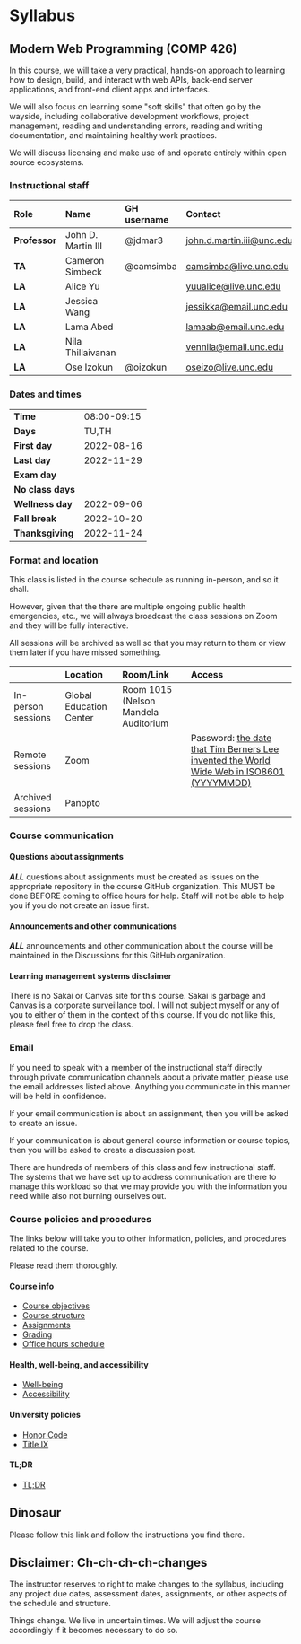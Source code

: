 # Syllabus

## Modern Web Programming (COMP 426)

In this course, we will take a very practical, hands-on approach to learning how to design, build, and interact with web APIs, back-end server applications, and front-end client apps and interfaces. 

We will also focus on learning some "soft skills" that often go by the wayside, including collaborative development workflows, project management, reading and understanding errors, reading and writing documentation, and maintaining healthy work practices.

We will discuss licensing and make use of and operate entirely within open source ecosystems. 

### Instructional staff

| Role | Name | GH username | Contact | Office hours |
|:--- |:--- |:--- |:--- |:--- |
| **Professor** | John D. Martin III | @jdmar3 | [john.d.martin.iii@unc.edu](mailto:john.d.martin.iii@unc.edu) | TBA |
| **TA** | Cameron Simbeck | @camsimba | camsimba@live.unc.edu | TBA |
| **LA** | Alice Yu |  | yuualice@live.unc.edu | TBA |
| **LA** | Jessica Wang |  | jessikka@email.unc.edu | TBA |
| **LA** | Lama Abed |  | lamaab@email.unc.edu | TBA |
| **LA** | Nila Thillaivanan |  | vennila@email.unc.edu | TBA |
| **LA** | Ose Izokun | @oizokun | oseizo@live.unc.edu | TBA |

### Dates and times

|     |     |
|:--- |:--- |
| **Time** | 08:00-09:15 |
| **Days** | TU,TH |
| **First day** | 2022-08-16 |
| **Last day** | 2022-11-29 |
| **Exam day** | |
| **No class days** | |
| **Wellness day** | 2022-09-06 |
| **Fall break** | 2022-10-20 |
| **Thanksgiving** | 2022-11-24 |

### Format and location

This class is listed in the course schedule as running in-person, and so it shall.

However, given that the there are multiple ongoing public health emergencies, etc., we will always broadcast the class sessions on Zoom and they will be fully interactive.

All sessions will be archived as well so that you may return to them or view them later if you have missed something.

|     | Location | Room/Link | Access |
|:--- |:--- |:--- |:--- |
| In-person sessions | Global Education Center | Room 1015 (Nelson Mandela Auditorium |  |
| Remote sessions | Zoom |  | Password: [the date that Tim Berners Lee invented the World Wide Web in ISO8601 (YYYYMMDD)]([https://en.wikipedia.org/wiki/Tim_Berners-Lee](https://en.wikipedia.org/wiki/Tim_Berners-Lee#:~:text=management%20system%20on-,12%20March%201989,-%2C%5B5%5D)) |
| Archived sessions | Panopto |  |  |

### Course communication

#### Questions about assignments

**_ALL_** questions about assignments must be created as issues on the appropriate repository in the course GitHub organization. This MUST be done BEFORE coming to office hours for help. Staff will not be able to help you if you do not create an issue first. 

#### Announcements and other communications

**_ALL_** announcements and other communication about the course will be maintained in the Discussions for this GitHub organization.

#### Learning management systems disclaimer

There is no Sakai or Canvas site for this course. Sakai is garbage and Canvas is a corporate surveillance tool. I will not subject myself or any of you to either of them in the context of this course. If you do not like this, please feel free to drop the class.

### Email

If you need to speak with a member of the instructional staff directly through private communication channels about a private matter, please use the email addresses listed above. Anything you communicate in this manner will be held in confidence.

If your email communication is about an assignment, then you will be asked to create an issue. 

If your communication is about general course information or course topics, then you will be asked to create a discussion post. 

There are hundreds of members of this class and few instructional staff. The systems that we have set up to address communication are there to manage this workload so that we may provide you with the information you need while also not burning ourselves out.

### Course policies and procedures

The links below will take you to other information, policies, and procedures related to the course.

Please read them thoroughly.

#### Course info

- [Course objectives](./objectives.md)
- [Course structure](structure.md)
- [Assignments](./assignments.md)
- [Grading](grading.md)
- [Office hours schedule](./officehours.md)

#### Health, well-being, and accessibility

- [Well-being](./wellbeing.md)
- [Accessibility](./accessibility.md)

#### University policies

- [Honor Code](honor.md)
- [Title IX](title9.md)

#### TL;DR

- [TL;DR](tldr.md)

## Dinosaur

Please follow this link and follow the instructions you find there.



## Disclaimer: Ch-ch-ch-ch-changes

The instructor reserves to right to make changes to the syllabus, including any project due dates, assessment dates, assignments, or other aspects of the schedule and structure.

Things change.
We live in uncertain times.
We will adjust the course accordingly if it becomes necessary to do so.
